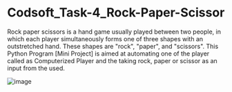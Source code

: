  # Codsoft_Task-4_Rock-Paper-Scissor
 Rock paper scissors is a hand game usually played between two people, in which each player simultaneously forms one of three shapes with an outstretched hand. These shapes are  "rock", "paper", and "scissors".
 This Python Program [Mini Project] is aimed at automating one of the player called as Computerized Player and the taking rock, paper or scissor as an input from the used.

![image](https://github.com/AritraDasIT/Codsoft_Task-4_Rock-Paper-Scissor/assets/97398407/719e3be9-759e-4228-a928-168c6f5959e3)
 

